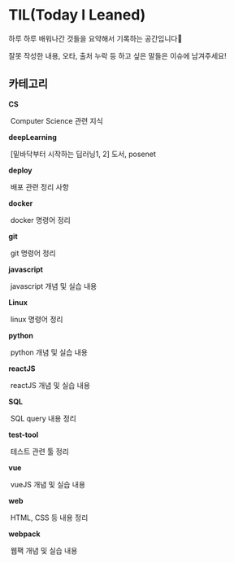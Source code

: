 # TIL(Today I Leaned)

하루 하루 배워나간 것들을 요약해서 기록하는 공간입니다🧐

잘못 작성한 내용, 오타, 출처 누락 등 하고 싶은 말들은 이슈에 남겨주세요!

## 카테고리

**CS**

​	Computer Science 관련 지식

**deepLearning**

​	[밑바닥부터 시작하는 딥러닝1, 2] 도서, posenet

**deploy**

​	배포 관련 정리 사항

**docker**

​	docker 명령어 정리

**git**

​	git 명령어 정리

**javascript**

​	javascript 개념 및 실습 내용

**Linux**

​	linux 명령어 정리

**python**

​	python 개념 및 실습 내용

**reactJS**

​	reactJS 개념 및 실습 내용

**SQL**

​	SQL query 내용 정리

**test-tool**

​	테스트 관련 툴 정리 

**vue**

​	vueJS 개념 및 실습 내용

**web**

​	HTML, CSS 등 내용 정리

**webpack**

​	웹팩 개념 및 실습 내용